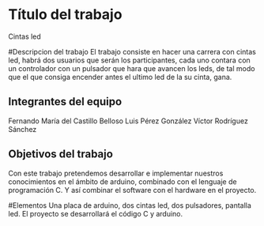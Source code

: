 # Título del trabajo
Cintas led

#Descripcion del trabajo
El trabajo consiste en hacer una carrera con cintas led, habrá dos usuarios que serán los participantes, cada uno contara con un controlador con un pulsador que hara que avancen los leds, de tal modo que el que consiga encender antes el ultimo led de la su cinta, gana.

## Integrantes del equipo
Fernando María del Castillo Belloso
Luis Pérez González
Víctor Rodríguez Sánchez 

## Objetivos del trabajo
Con este trabajo pretendemos desarrollar e implementar nuestros conocimientos en el ámbito de arduino, combinado con el lenguaje de programación C. Y así combinar el software con el hardware en el proyecto.

#Elementos
Una placa de arduino, dos cintas led, dos pulsadores, pantalla led. El proyecto se desarrollará el código C y arduino.

